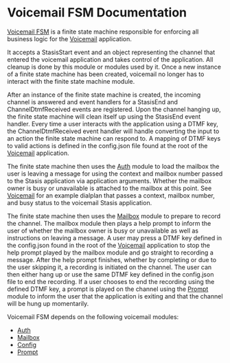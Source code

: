 # Voicemail FSM Documentation

[Voicemail FSM](https://github.com/asterisk/node-voicemail-fsm) is a finite state machine responsible for enforcing all business logic for the [Voicemail](voicemail.md) application.

It accepts a StasisStart event and an object representing the channel that entered the voicemail application and takes control of the application. All cleanup is done by this module or modules used by it. Once a new instance of a finite state machine has been created, voicemail no longer has to interact with the finite state machine module.

After an instance of the finite state machine is created, the incoming channel is answered and event handlers for a StasisEnd and ChannelDtmfReceived events are registered. Upon the channel hanging up, the finite state machine will clean itself up using the StasisEnd event handler. Every time a user interacts with the application using a DTMF key, the ChannelDtmfReceived event handler will handle converting the input to an action the finite state machine can respond to. A mapping of DTMF keys to valid actions is defined in the config.json file found at the root of the [Voicemail](voicemail.md) application.

The finite state machine then uses the [Auth](auth.md) module to load the mailbox the user is leaving a message for using the context and mailbox number passed to the Stasis application via application arguments. Whether the mailbox owner is busy or unavailable is attached to the mailbox at this point. See [Voicemail](voicemail.md) for an example dialplan that passes a context, mailbox number, and busy status to the voicemail Stasis application.

The finite state machine then uses the [Mailbox](mailbox.md) module to prepare to record the channel. The mailbox module then plays a help prompt to inform the user of whether the mailbox owner is busy or unavailable as well as instructions on leaving a message. A user may press a DTMF key defined in the config.json found in the root of the [Voicemail](voicemail.md) application to stop the help prompt played by the mailbox module and go straight to recording a message. After the help prompt finishes, whether by completing or due to the user skipping it, a recording is initiated on the channel. The user can then either hang up or use the same DTMF key defined in the config.json file to end the recording. If a user chooses to end the recording using the defined DTMF key, a prompt is played on the channel using the [Prompt](prompt.md) module to inform the user that the application is exiting and that the channel will be hung up momentarily.

Voicemail FSM depends on the following voicemail modules:

- [Auth](auth.md)
- [Mailbox](mailbox.md)
- [Config](config.md)
- [Prompt](prompt.md)
